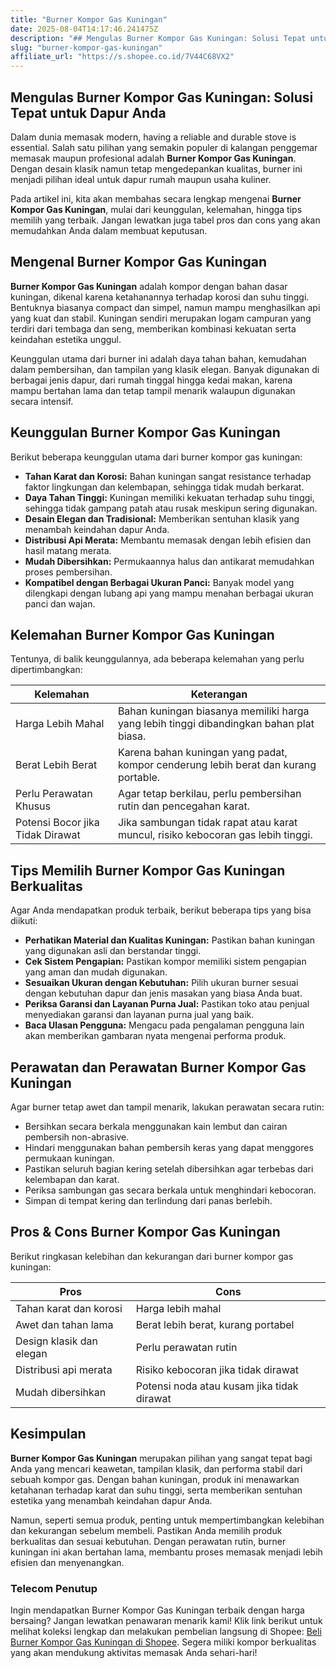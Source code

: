 ```yaml
---
title: "Burner Kompor Gas Kuningan"
date: 2025-08-04T14:17:46.241475Z
description: "## Mengulas Burner Kompor Gas Kuningan: Solusi Tepat untuk Dapur Anda..."
slug: "burner-kompor-gas-kuningan"
affiliate_url: "https://s.shopee.co.id/7V44C68VX2"
---
```

## Mengulas Burner Kompor Gas Kuningan: Solusi Tepat untuk Dapur Anda

Dalam dunia memasak modern, having a reliable and durable stove is essential. Salah satu pilihan yang semakin populer di kalangan penggemar memasak maupun profesional adalah **Burner Kompor Gas Kuningan**. Dengan desain klasik namun tetap mengedepankan kualitas, burner ini menjadi pilihan ideal untuk dapur rumah maupun usaha kuliner.

Pada artikel ini, kita akan membahas secara lengkap mengenai **Burner Kompor Gas Kuningan**, mulai dari keunggulan, kelemahan, hingga tips memilih yang terbaik. Jangan lewatkan juga tabel pros dan cons yang akan memudahkan Anda dalam membuat keputusan.

## Mengenal Burner Kompor Gas Kuningan

**Burner Kompor Gas Kuningan** adalah kompor dengan bahan dasar kuningan, dikenal karena ketahanannya terhadap korosi dan suhu tinggi. Bentuknya biasanya compact dan simpel, namun mampu menghasilkan api yang kuat dan stabil. Kuningan sendiri merupakan logam campuran yang terdiri dari tembaga dan seng, memberikan kombinasi kekuatan serta keindahan estetika unggul.

Keunggulan utama dari burner ini adalah daya tahan bahan, kemudahan dalam pembersihan, dan tampilan yang klasik elegan. Banyak digunakan di berbagai jenis dapur, dari rumah tinggal hingga kedai makan, karena mampu bertahan lama dan tetap tampil menarik walaupun digunakan secara intensif.

## Keunggulan Burner Kompor Gas Kuningan

Berikut beberapa keunggulan utama dari burner kompor gas kuningan:

- **Tahan Karat dan Korosi:** Bahan kuningan sangat resistance terhadap faktor lingkungan dan kelembapan, sehingga tidak mudah berkarat.
- **Daya Tahan Tinggi:** Kuningan memiliki kekuatan terhadap suhu tinggi, sehingga tidak gampang patah atau rusak meskipun sering digunakan.
- **Desain Elegan dan Tradisional:** Memberikan sentuhan klasik yang menambah keindahan dapur Anda.
- **Distribusi Api Merata:** Membantu memasak dengan lebih efisien dan hasil matang merata.
- **Mudah Dibersihkan:** Permukaannya halus dan antikarat memudahkan proses pembersihan.
- **Kompatibel dengan Berbagai Ukuran Panci:** Banyak model yang dilengkapi dengan lubang api yang mampu menahan berbagai ukuran panci dan wajan.

## Kelemahan Burner Kompor Gas Kuningan

Tentunya, di balik keunggulannya, ada beberapa kelemahan yang perlu dipertimbangkan:

| Kelemahan | Keterangan |
|------------|------------|
| Harga Lebih Mahal | Bahan kuningan biasanya memiliki harga yang lebih tinggi dibandingkan bahan plat biasa. |
| Berat Lebih Berat | Karena bahan kuningan yang padat, kompor cenderung lebih berat dan kurang portable. |
| Perlu Perawatan Khusus | Agar tetap berkilau, perlu pembersihan rutin dan pencegahan karat. |
| Potensi Bocor jika Tidak Dirawat | Jika sambungan tidak rapat atau karat muncul, risiko kebocoran gas lebih tinggi. |

## Tips Memilih Burner Kompor Gas Kuningan Berkualitas

Agar Anda mendapatkan produk terbaik, berikut beberapa tips yang bisa diikuti:

- **Perhatikan Material dan Kualitas Kuningan:** Pastikan bahan kuningan yang digunakan asli dan berstandar tinggi.
- **Cek Sistem Pengapian:** Pastikan kompor memiliki sistem pengapian yang aman dan mudah digunakan.
- **Sesuaikan Ukuran dengan Kebutuhan:** Pilih ukuran burner sesuai dengan kebutuhan dapur dan jenis masakan yang biasa Anda buat.
- **Periksa Garansi dan Layanan Purna Jual:** Pastikan toko atau penjual menyediakan garansi dan layanan purna jual yang baik.
- **Baca Ulasan Pengguna:** Mengacu pada pengalaman pengguna lain akan memberikan gambaran nyata mengenai performa produk.

## Perawatan dan Perawatan Burner Kompor Gas Kuningan

Agar burner tetap awet dan tampil menarik, lakukan perawatan secara rutin:

- Bersihkan secara berkala menggunakan kain lembut dan cairan pembersih non-abrasive.
- Hindari menggunakan bahan pembersih keras yang dapat menggores permukaan kuningan.
- Pastikan seluruh bagian kering setelah dibersihkan agar terbebas dari kelembapan dan karat.
- Periksa sambungan gas secara berkala untuk menghindari kebocoran.
- Simpan di tempat kering dan terlindung dari panas berlebih.

## Pros & Cons Burner Kompor Gas Kuningan

Berikut ringkasan kelebihan dan kekurangan dari burner kompor gas kuningan:

| Pros | Cons |
|---------|---------|
| Tahan karat dan korosi | Harga lebih mahal |
| Awet dan tahan lama | Berat lebih berat, kurang portabel |
| Design klasik dan elegan | Perlu perawatan rutin |
| Distribusi api merata | Risiko kebocoran jika tidak dirawat |
| Mudah dibersihkan | Potensi noda atau kusam jika tidak dirawat |

## Kesimpulan

**Burner Kompor Gas Kuningan** merupakan pilihan yang sangat tepat bagi Anda yang mencari keawetan, tampilan klasik, dan performa stabil dari sebuah kompor gas. Dengan bahan kuningan, produk ini menawarkan ketahanan terhadap karat dan suhu tinggi, serta memberikan sentuhan estetika yang menambah keindahan dapur Anda.

Namun, seperti semua produk, penting untuk mempertimbangkan kelebihan dan kekurangan sebelum membeli. Pastikan Anda memilih produk berkualitas dan sesuai kebutuhan. Dengan perawatan rutin, burner kuningan ini akan bertahan lama, membantu proses memasak menjadi lebih efisien dan menyenangkan.

### Telecom Penutup

Ingin mendapatkan Burner Kompor Gas Kuningan terbaik dengan harga bersaing? Jangan lewatkan penawaran menarik kami! Klik link berikut untuk melihat koleksi lengkap dan melakukan pembelian langsung di Shopee: [Beli Burner Kompor Gas Kuningan di Shopee](https://s.shopee.co.id/7V44C68VX2). Segera miliki kompor berkualitas yang akan mendukung aktivitas memasak Anda sehari-hari!